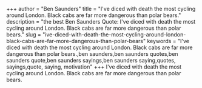 +++
author = "Ben Saunders"
title = "I've diced with death the most cycling around London. Black cabs are far more dangerous than polar bears."
description = "the best Ben Saunders Quote: I've diced with death the most cycling around London. Black cabs are far more dangerous than polar bears."
slug = "ive-diced-with-death-the-most-cycling-around-london-black-cabs-are-far-more-dangerous-than-polar-bears"
keywords = "I've diced with death the most cycling around London. Black cabs are far more dangerous than polar bears.,ben saunders,ben saunders quotes,ben saunders quote,ben saunders sayings,ben saunders saying,quotes, sayings,quote, saying, motivation"
+++
I've diced with death the most cycling around London. Black cabs are far more dangerous than polar bears.
